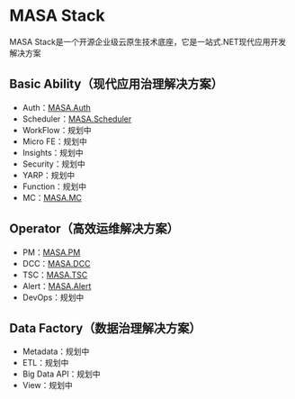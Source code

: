 # MASA Stack
MASA Stack是一个开源企业级云原生技术底座，它是一站式.NET现代应用开发解决方案


## Basic Ability（现代应用治理解决方案）

* Auth：[MASA.Auth](https://github.com/masastack/MASA.Auth)
* Scheduler：[MASA.Scheduler](https://github.com/masastack/MASA.Scheduler)
* WorkFlow：规划中
* Micro FE：规划中
* Insights：规划中
* Security：规划中
* YARP：规划中
* Function：规划中
* MC：[MASA.MC](https://github.com/masastack/MASA.MC)

## Operator（高效运维解决方案）
* PM：[MASA.PM](https://github.com/masastack/MASA.PM)
* DCC：[MASA.DCC](https://github.com/masastack/MASA.DCC)
* TSC：[MASA.TSC](https://github.com/masastack/MASA.TSC)
* Alert：[MASA.Alert](https://github.com/masastack/MASA.Alert)
* DevOps：规划中

## Data Factory（数据治理解决方案）
* Metadata：规划中
* ETL：规划中
* Big Data API：规划中
* View：规划中
